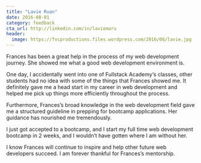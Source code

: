 ```yaml
---
title: "Lavie Ruan"
date: 2016-08-01
category: feedback
cta_url: http://linkedin.com/in/laviemaru
header:
  image: https://fvcproductions.files.wordpress.com/2016/08/lavie.jpg
---
```


Frances has been a great help in the process of my web development journey. She showed me what a good web development environment is.

One day, I accidentally went into one of Fullstack Academy‘s classes, other students had no idea with some of the things that Frances showed me. It definitely gave me a head start in my career in web development and helped me pick up things more efficiently throughout the process.

Furthermore, Frances’s broad knowledge in the web development field gave me a structured guideline in prepping for bootcamp applications. Her guidance has nourished me tremendously.

I just got accepted to a bootcamp, and I start my full time web development bootcamp in 2 weeks, and I wouldn’t have gotten where I am without her.

I know Frances will continue to inspire and help other future web developers succeed. I am forever thankful for Frances’s mentorship.